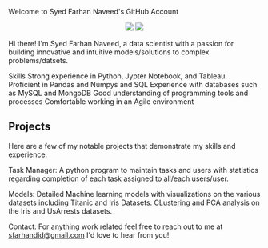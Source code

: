 Welcome to Syed Farhan Naveed's GitHub Account
<p align="center">
  <img src="https://img.shields.io/badge/Languages-Python-yellowgreen" />
  <img src="https://img.shields.io/badge/Database-MySQL%2CMongoDB-red" />
</p>
Hi there! I'm Syed Farhan Naveed, a data scientist with a passion for building innovative and intuitive models/solutions to complex problems/datsets.

Skills
Strong experience in Python, Jypter Notebook, and Tableau.
Proficient in Pandas and Numpys and SQL
Experience with databases such as MySQL and MongoDB
Good understanding of programming tools and processes
Comfortable working in an Agile environment

## Projects
Here are a few of my notable projects that demonstrate my skills and experience:

Task Manager: A python program to maintain tasks and users with statistics regarding completion of each task assigned to all/each users/user.

Models: Detailed Machine learning models with visualizations on the various datasets including Titanic and Iris Datasets.
CLustering and PCA analysis on the Iris and UsArrests datasets.


Contact:
For anything work related feel free to reach out to me at sfarhandid@gmail.com I'd love to hear from you!
